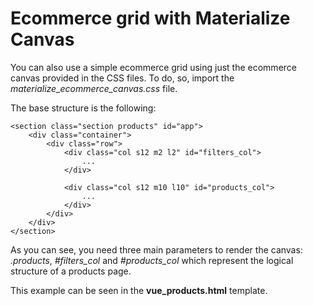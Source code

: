 # Ecommerce grid with Materialize Canvas

You can also use a simple ecommerce grid using just the ecommerce canvas provided in the CSS files. To do, so, import the _materialize\_ecommerce\_canvas.css_ file.

The base structure is the following:

```
<section class="section products" id="app">
    <div class="container">
        <div class="row">
            <div class="col s12 m2 l2" id="filters_col">
                ...
            </div>

            <div class="col s12 m10 l10" id="products_col">
                ...
            </div>
        </div>
    </div>
</section>
```

As you can see, you need three main parameters to render the canvas: _.products_, _#filters\_col_ and _#products\_col_ which represent the logical structure of a products page.

This example can be seen in the __vue_products.html__ template.